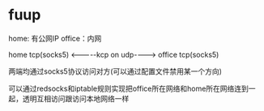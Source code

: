 # fuup

home: 有公网IP
office：内网

home tcp(socks5) <-----kcp on udp----> office tcp(socks5)

两端均通过socks5协议访问对方(可以通过配置文件禁用某一个方向)

可以通过redsocks和iptable规则实现把office所在网络和home所在网络连到一起，透明互相访问跟访问本地网络一样

